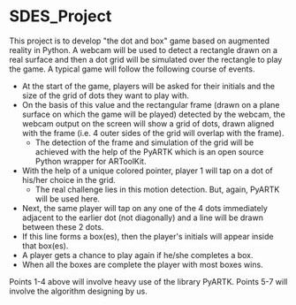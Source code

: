 # SDES_Project
This project is to develop "the dot and box" game based on augmented reality in Python. A webcam will be used to detect a rectangle drawn on a real surface and then a dot grid will be simulated over the rectangle to play the game. A typical game will follow the following course of events.

- At the start of the game, players will be asked for their initials and the size of the grid of dots they want to play with.
- On the basis of this value and the rectangular frame (drawn on a plane surface on which the game will be played) detected by the webcam, the webcam output on the screen will show a grid of dots, drawn aligned with the frame (i.e. 4 outer sides of the grid will overlap with the frame). 
    - The detection of the frame and simulation of the grid will be achieved with the help of the PyARTK which is an open source Python wrapper for ARToolKit.
- With the help of a unique colored pointer, player 1 will tap on a dot of his/her choice in the grid.
    - The real challenge lies in this motion detection. But, again, PyARTK will be used here.
- Next, the same player will tap on any one of the 4 dots immediately adjacent to the earlier dot (not diagonally) and a line will be drawn between these 2 dots.
- If this line forms a box(es), then the player's initials will appear inside that box(es).
- A player gets a chance to play again if he/she completes a box.
- When all the boxes are complete the player with most boxes wins.

Points 1-4 above will involve heavy use of the library PyARTK.
Points 5-7 will involve the algorithm designing by us.
